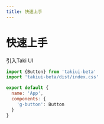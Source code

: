 ```yaml
---
title: 快速上手
---
```


# 快速上手

引入Taki UI

```js
import {Button} from 'takiui-beta'
import 'takiui-beta/dist/index.css'

export default {
  name: 'App',
  components: {
    'g-button': Button
  }
}
```